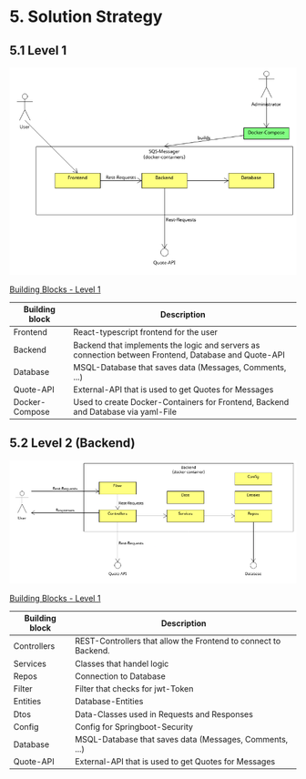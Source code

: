 # 5. Solution Strategy
## 5.1 Level 1

![Building Blocks - Level 1](Files/5/Level_1.png)

[Building Blocks - Level 1](Files/5/Level_1.uxf)

| Building block | Description                                                                                          |
|----------------|------------------------------------------------------------------------------------------------------|
| Frontend       | React-typescript frontend for the user                                                               |
| Backend        | Backend that implements the logic and servers as connection between Frontend, Database and Quote-API |
| Database       | MSQL-Database that saves data (Messages, Comments, ...)                                              |
| Quote-API      | External-API that is used to get Quotes for Messages                                                 |
| Docker-Compose | Used to create Docker-Containers for Frontend, Backend and Database via yaml-File                    |


## 5.2 Level 2 (Backend)

![Building Blocks - Level 1](Files/5/Level_2(B).png)

[Building Blocks - Level 1](Files/5/Level_2(B).uxf)

| Building block | Description                                                     |
|----------------|-----------------------------------------------------------------|
| Controllers    | REST-Controllers that allow the Frontend to connect to Backend. |
| Services       | Classes that handel logic                                       |
| Repos          | Connection to Database                                          |
| Filter         | Filter that checks for jwt-Token                                |
| Entities       | Database-Entities                                               |
| Dtos           | Data-Classes used in Requests and Responses                     |
| Config         | Config for Springboot-Security                                  |
| Database       | MSQL-Database that saves data (Messages, Comments, ...)         |
| Quote-API      | External-API that is used to get Quotes for Messages            |
